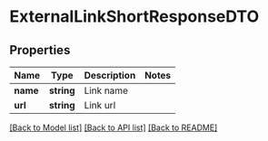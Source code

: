 # ExternalLinkShortResponseDTO

## Properties
Name | Type | Description | Notes
------------ | ------------- | ------------- | -------------
**name** | **string** | Link name | 
**url** | **string** | Link url | 

[[Back to Model list]](../../README.md#documentation-for-models) [[Back to API list]](../../README.md#documentation-for-api-endpoints) [[Back to README]](../../README.md)

